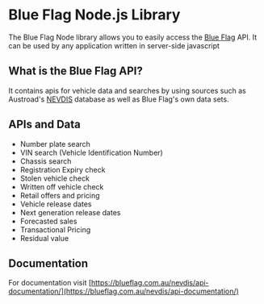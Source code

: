 # Blue Flag Node.js Library

The Blue Flag Node library allows you to easily access the [Blue Flag](https://blueflag.com.au) API. It can be used by any application written in server-side javascript

## What is the Blue Flag API?

It contains apis for vehicle data and searches by using sources such as Austroad's [NEVDIS](https://blueflag.com.au/nevdis/) database as well as Blue Flag's own data sets.

## APIs and Data

* Number plate search
* VIN search (Vehicle Identification Number)
* Chassis search
* Registration Expiry check
* Stolen vehicle check
* Written off vehicle check
* Retail offers and pricing
* Vehicle release dates
* Next generation release dates
* Forecasted sales
* Transactional Pricing
* Residual value


## Documentation

For documentation visit [https://blueflag.com.au/nevdis/api-documentation/](https://blueflag.com.au/nevdis/api-documentation/)

